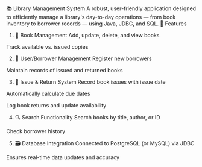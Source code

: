 📚 Library Management System
A robust, user-friendly application designed to efficiently manage a library's day-to-day operations — from book inventory to borrower records — using Java, JDBC, and SQL.
🔧 Features
1. 📖 Book Management
Add, update, delete, and view books

Track available vs. issued copies

2. 👥 User/Borrower Management
Register new borrowers

Maintain records of issued and returned books

3. 🔄 Issue & Return System
Record book issues with issue date

Automatically calculate due dates

Log book returns and update availability

4. 🔍 Search Functionality
Search books by title, author, or ID

Check borrower history

5. 🗃️ Database Integration
Connected to PostgreSQL (or MySQL) via JDBC

Ensures real-time data updates and accuracy

